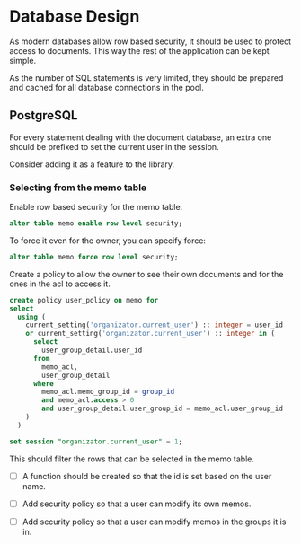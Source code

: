 # Database Design

As modern databases allow row based security, it should be used to protect 
access to documents. This way the rest of the application can be kept simple.

As the number of SQL statements is very limited, they should be prepared and 
cached for all database connections in the pool.

## PostgreSQL
For every statement dealing with the document database, an extra one should be 
prefixed to set the current user in the session.

Consider adding it as a feature to the library.

### Selecting from the memo table
Enable row based security for the memo table.
```sql
alter table memo enable row level security;
```
To force it even for the owner, you can specify force:
```sql
alter table memo force row level security;
```
Create a policy to allow the owner to see their own documents
and for the ones in the acl to access it.

```sql
create policy user_policy on memo for
select
  using (
    current_setting('organizator.current_user') :: integer = user_id
    or current_setting('organizator.current_user') :: integer in (
      select
        user_group_detail.user_id
      from
        memo_acl,
        user_group_detail
      where
        memo_acl.memo_group_id = group_id
        and memo_acl.access > 0
        and user_group_detail.user_group_id = memo_acl.user_group_id
    )
  )
```

```sql
set session "organizator.current_user" = 1;
```
This should filter the rows that can be selected in the memo table.

- [ ] A function should be created so that the id is set based on the user name.
- [ ] Add security policy so that a user can modify its own memos.
- [ ] Add security policy so that a user can modify memos in the groups it is in.




